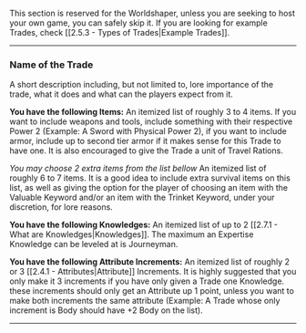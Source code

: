 This section is reserved for the Worldshaper, unless you are seeking to host your own game, you can safely skip it. If you are looking for example Trades, check [[2.5.3 - Types of Trades|Example Trades]].

___
### Name of the Trade
A short description including, but not limited to, lore importance of the trade, what it does and what can the players expect from it.

__You have the following Items:__
An itemized list of roughly 3 to 4 items. If you want to include weapons and tools, include something with their respective Power 2 (Example: A Sword with Physical Power 2), if you want to include armor, include up to second tier armor if it makes sense for this Trade to have one. It is also encouraged to give the Trade a unit of Travel Rations.

_You may choose 2 extra items from the list bellow_
An itemized list of roughly 6 to 7 items. It is a good idea to include extra survival items on this list, as well as giving the option for the player of choosing an item with the Valuable Keyword and/or an item with the Trinket Keyword, under your discretion, for lore reasons.


__You have the following Knowledges:__
An itemized list of up to 2 [[2.7.1 - What are Knowledges|Knowledges]]. The maximum an Expertise Knowledge can be leveled at is Journeyman.


__You have the following Attribute Increments:__
An itemized list of roughly 2 or 3 [[2.4.1 - Attributes|Attribute]] Increments. It is highly suggested that you only make it 3 increments if you have only given a Trade one Knowledge. these increments should only get an Attribute up 1 point, unless you want to make both increments the same attribute (Example: A Trade whose only increment is Body should have +2 Body on the list).

___